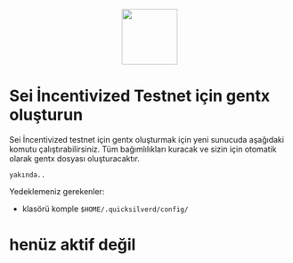 
<p align="center">
  <img height="100" height="auto" src="https://raw.githubusercontent.com/Nodeist/Testnet_Kurulumlar/main/Sei/169664551-39020c2e-fa95-483b-916b-c52ce4cb907c.png">
</p>

# Sei İncentivized Testnet için gentx oluşturun
Sei İncentivized testnet için gentx oluşturmak için yeni sunucuda aşağıdaki komutu çalıştırabilirsiniz. Tüm bağımlılıkları kuracak ve sizin için otomatik olarak gentx dosyası oluşturacaktır.
```
yakında..
```

Yedeklemeniz gerekenler:
- klasörü komple `$HOME/.quicksilverd/config/`

# henüz aktif değil
